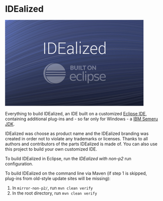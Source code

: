 # IDEalized

![IDEalized splash screen](org.idealized.customization/splash.bmp)

Everything to build IDEalized, an IDE built on a customized
[Eclipse IDE](https://www.eclipse.org/eclipseide/), containing additional plug-ins
and - so far only for Windows - a
[IBM Semeru JDK](https://developer.ibm.com/languages/java/semeru-runtimes/downloads/?os=Windows).

IDEalized was choose as product name and the IDEalized branding was created
in order not to violate any trademarks or licenses. Thanks to all authors and
contributors of the parts IDEalized is made of. You can also use this project to
build your own customized IDE.

To build IDEalized in Eclipse, run the _IDEalized with non-p2_ run configuration.

To build IDEalized on the command line via Maven (if step 1 is skipped, plug-ins
from old-style update sites will be missing):
1.  In `mirror-non-p2/`, run `mvn clean verify`
2.  In the root directory, run `mvn clean verify`